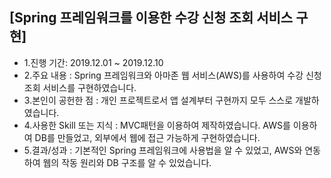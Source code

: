 ## [Spring 프레임워크를 이용한 수강 신청 조회 서비스 구현]

- 1.진행 기간: 2019.12.01 ~ 2019.12.10
- 2.주요 내용 : Spring 프레임워크와 아마존 웹 서비스(AWS)를 사용하여 수강 신청 조회 서비스를 구현하였습니다.
- 3.본인이 공헌한 점 : 개인 프로젝트로서 앱 설계부터 구현까지 모두 스스로 개발하였습니다. 
- 4.사용한 Skill 또는 지식 : MVC패턴을 이용하여 제작하였습니다. AWS를 이용하여 DB를 만들었고, 외부에서 웹에 접근 가능하게 구현하였습니다.
- 5.결과/성과 : 기본적인 Spring 프레임워크에 사용법을 알 수 있었고, AWS와 연동하여 웹의 작동 원리와 DB 구조를 알 수 있었습니다.
